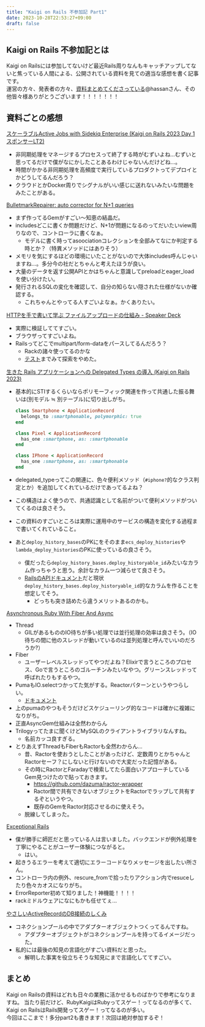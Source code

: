 ```yaml
---
title: "Kaigi on Rails 不参加記 Part1"
date: 2023-10-28T22:53:27+09:00
draft: false
---
```


## Kaigi on Rails 不参加記とは
Kaigi on Railsには参加してないけど最近Rails周りなんもキャッチアップしてないと焦っている人間による、公開されている資料を見ての適当な感想を書く記事です。  
運営の方々、発表者の方々、[資料まとめてくださっている](https://qiita.com/Hassan/items/9cc836dd5bfb1aaaabac)@hassanさん、その他皆々様ありがとうございます！！！！！！！

## 資料ごとの感想
[スケーラブルActive Jobs with Sidekiq Enterprise (Kaigi on Rails 2023 Day 1 スポンサーLT2)](https://speakerdeck.com/techouse/sukeraburuactive-jobs-with-sidekiq-enterprise-kaigi-on-rails-2023-day-1-suponsalt2)  
- 非同期処理をマネージするプロセスって終了する時がむずいよね...むずいと思ってるだけで僕がなにかしたことあるわけじゃないんだけどね...。
- 時間がかかる非同期処理を高頻度で実行しているプロダクトってデプロイとかどうしてるんだろう？
- クラウドとかDocker周りでシグナルがいい感じに送れないみたいな問題をみたことがある。

[BulletmarkRepairer: auto corrector for N+1 queries](https://speakerdeck.com/makicamel/bulletmarkrepairer-auto-corrector-for-n-plus-1-queries)
- まず作ってるGemがすごい〜知恵の結晶だ。
- includesどこに書くか問題だけど、N+1が問題になるのってだいたいview周りなので、コントローラに書くなぁ。
    - モデルに書く時ってasoociationコレクションを全部みてなにか判定する時とか？（特異メソッドにはありそう）
- メモリを気にするほどの環境にいたことがないので大体includes呼んじゃいますね...。多分今の社だとちゃんと考えたほうが良い。
- 大量のデータを返す公開APIとかはちゃんと意識してpreloadとeager_loadを使い分けたい。
- 発行されるSQLの変化を確認して、自分の知らない隠された仕様がないか確認する。
    - これちゃんとやってる人すごいよなぁ。かくありたい。

[HTTPを手で書いて学ぶ ファイルアップロードの仕組み - Speaker Deck](https://speakerdeck.com/ikumatadokoro/httpwoshou-deshu-itexue-bu-huairuatupurodonoshi-zu-mi)
- 実際に検証しててすごい。
- ブラウザってすごいよね。
- Railsってどこでmultipart/form-dataをパースしてるんだろう？
    - Rackの諸々使ってるのかな
    - [テスト](https://github.com/rails/rails/blob/5b0b1bb62a7ad6719436098078b91d846d93c17a/actionpack/test/dispatch/request/multipart_params_parsing_test.rb)までみて探索をやめた。

[生きた Rails アプリケーションへの Delegated Types の導入 (Kaigi on Rails 2023)](https://docs.google.com/presentation/d/1Y5ZPVfNNLlTeE5VsT-JbpuWDgF_q1RF6wJHH8JAFV0w/edit#slide=id.gf559c2d176_0_136)
- 基本的にSTIするくらいならポリモーフィック関連を作って共通した振る舞いは(別モデル ≒ 別テーブル)に切り出しがち。

    ```ruby
    class Smartphone < ApplicationRecord
      belongs_to :smartphonable, polymorphic: true
    end

    class Pixel < ApplicationRecord
      has_one :smartphone, as: :smartphonable
    end

    class IPhone < ApplicationRecord
      has_one :smartphone, as: :smartphonable
    end
    ```

- delegated_typeってこの関連に、色々便利メソッド（`#iphone?`的なクラス判定とか）を追加してくれているだけであってるよね？
- この構造はよく使うので、共通認識として名前がついて便利メソッドがついてくるのは良さそう。
- この資料のすごいところは実際に運用中のサービスの構造を変化する過程まで書いてくれていること。
- あと`deploy_history_bases`のPKにをそのまま`ecs_deploy_histories`や`lambda_deploy_histories`のPKに使っているの良さそう。
    - 僕だったら`deploy_history_bases.deploy_historyable_id`みたいなカラム作っちゃうと思う。余計なカラム一つ減らせて良さそう。
    - [RailsのAPIドキュメント](https://api.rubyonrails.org/classes/ActiveRecord/DelegatedType.html)だと現状`deploy_history_bases.deploy_historyable_id`的なカラムを作ることを想定してそう。
        -  どっちも突き詰めたら違うメリットあるのかも。

[Asynchronous Ruby With Fiber And Async](https://docs.google.com/presentation/d/1g1npS_0WEylpDhCVtpqi9AEQk9kUs5-Wo8vRcteLsk0/edit#slide=id.g1276827f2e_0_5)
- Thread
    - GILがあるもののIO待ちが多い処理では並行処理の効率は良さそう。（IO待ちの間に他のスレッドが動いているのは並列処理と呼んでいいのだろうか?）
- Fiber
    - ユーザーレベルスレッドってやつだよね？Elixirで言うところのプロセス、Goで言うところのゴルーチンみたいなやつ。グリーンスレッドって呼ばれたりもするやつ。
- PumaもIO.selectつかってた気がする。Reactorパターンというやつらしい。
    - [ドキュメント](https://github.com/puma/puma/blob/master/docs/architecture.md)
- 上のpumaのやつもそうだけどスケジューリング的なコードは確かに複雑になりがち。
- 正直AsyncGem仕組みは全然わからん
- Trilogyってたまに聞くけどMySQLのクライアントライブラリなんすね。
    - 名前カッコ良すぎる。
- とりあえずThreadもFiberもRactorも全然わからん...
    - 昔、Ractorを使おうとしたことがあったけど、定数周りとかちゃんとRactorセーフ？にしないと行けないので大変だった記憶がある。
    - その時にRactorとFaradayで検索してたら面白いアプローチしているGem見つけたので貼っておきます。
        - https://github.com/dazuma/ractor-wrapper
        - Ractor間で共有できないオブジェクトをRactorでラップして共有するぞというやつ。
        - 既存のGemをRactor対応させるのに使えそう。
    - 脱線してしまった。


[Exceptional Rails](https://speakerdeck.com/willnet/exceptional-rails)
- 僕が勝手に師匠だと思っている人は言いました。バックエンドが例外処理を丁寧にやることがユーザー体験につながると。
    - はい。
- 起きうるエラーを考えて適切にエラーコードなりメッセージを出したい所さん。
- コントローラ内の例外、rescure_fromで拾ったりアクション内でresuceしたり色々カオスになりがち。
- ErrorReporter初めて知りました！神機能！！！！
- rackミドルウェアになにもかも任せてぇ...

[やさしいActiveRecordのDB接続のしくみ](https://speakerdeck.com/boro1234/yasasiiactiverecordnodbjie-sok-nosikumi)
- コネクションプールの中でアダプターオブジェクトつくってるんですね。
  - アダプターオブジェクトがコネクションプールを持ってるイメージだった。
- 私的には最後の知見の言語化がすごい資料だと思った。
    - 解明した事実を役立ちそうな知見にまで言語化しててすごい。

## まとめ
Kaigi on Railsの資料はどれも日々の業務に活かせるものばかりで参考になりますね。
当たり前だけど、RubyKaigiはRubyってスゲー！ってなるのが多くて、Kaigi on RailsはRails開発ってスゲー！ってなるのが多い。  
今回はここまで！多分part2も書きます！次回は絶対参加するぞ！



